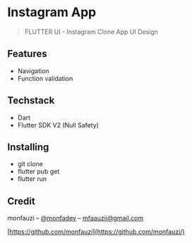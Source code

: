 # Instagram App

> FLUTTER UI - Instagram Clone App UI Design

## Features

- Navigation
- Function validation

## Techstack

- Dart
- Flutter SDK V2 (Null Safety)

## Installing

- git clone 
- flutter pub get
- flutter run

## Credit

monfauzi – [@monfadev](https://instagram.com/monfadev) – mfaauzii@gmail.com

[https://github.com/monfauzi](https://github.com/monfauzi/)
